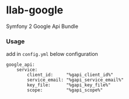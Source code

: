 # llab-google

Symfony 2 Google Api Bundle 

### Usage
add in `config.yml` below configuration

    google_api:
        service:
            client_id:     "%gapi_client_id%"
            service_email: "%gapi_service_email%"
            key_file:      "%gapi_key_file%"
            scope:         "%gapi_scope%"

